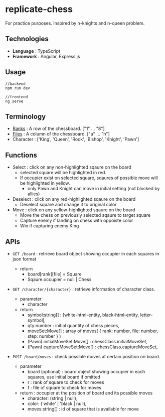 # replicate-chess
For practice purposes. Inspired by n-knights and n-queen problem.

## Technologies
- **Language** : TypeScript
- **Framework** : Angular, Express.js


## Usage
```
//backend
npm run dev

//frontend
ng serve
```

## Terminology

- [Ranks](https://en.wikipedia.org/wiki/Glossary_of_chess#rank) : A row of the chessboard. ["1" ... "8"]
- [Files](https://en.wikipedia.org/wiki/Glossary_of_chess#file) : A column of the chessboard. ["a" ... "h"]
- Character : ['King', 'Queen', 'Rook', 'Bishop', 'Knight', 'Pawn']


## Functions

- Select : click on any non-highlighted sqaure on the board
  - selected square will be highlighted in red.
  - If occupier exist on selected square, sqaures of possible move will be highlighted in yellow.
    - only Pawn and Knight can move in initial setting (not blocked by allies)  
- Deselect : click on any red-highlighted sqaure on the board
  - Deselect square and change it to original color
- Move : click on any yellow-highlighted sqaure on the board
  - Move the chess on previously selected sqaure to target square
  - Capture enemy if landing on chess with oppoiste color
  - Win if capturing enemy King


## APIs

- `GET /board` : retrieve board object showing occupier in each squares in json format
  - return
    - board[rank][file] = Square
    - Sqaure.occupier = null | Chess

- `GET /character/{character}` : retrieve information of character class.
  - parameter
      - character
  - return
      - symbol:string[] : [white-html-entity, black-html-entity, letter-symbol],
      - qty:number : initial quantity of chess pieces,
      - moveSet:Move[] : array of moves( { rank: number, file: number, step: number } )
      - (Pawn) initialMoveSet:Move[] : chessClass.initialMoveSet,
      - (Pawn) captureMoveSet:Move[] : chessClass.captureMoveSet,

- `POST /board/moves` : check possible moves at certain position on board.
  - parameter
      - board (optional) : board object showing occupier in each squares, use initial board if omitted
      - r : rank of square to check for moves
      - f : file of square to check for moves
  - return : occupier at the position of board and its possible moves
      - character: (string | null),
      - color: ('white' | 'black | null),
      - moves:string[] : id of square that is available for move 
